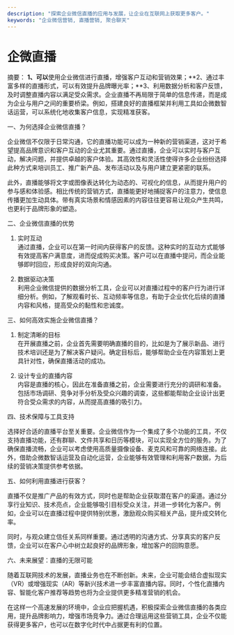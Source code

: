 ```yaml
---
description: "探索企业微信直播的应用与发展，让企业在互联网上获取更多客户。"
keywords: "企业微信营销, 直播营销, 聚合聊天"
---
```

# 企微直播

摘要： 
**1、可以**使用企业微信进行直播，增强客户互动和营销效果；**2、通过丰富多样的直播形式，可以有效提升品牌曝光率；**3、利用数据分析和客户反馈，及时调整直播内容以满足受众需求。企业直播不再局限于简单的信息传递，而是成为企业与用户之间的重要桥梁。例如，搭建良好的直播框架并利用工具如企微数智话运营，可以系统化地收集客户信息，实现精准获客。

一、为何选择企业微信直播？

企业微信不仅限于日常沟通，它的直播功能可以成为一种新的营销渠道，这对于希望提高品牌意识和客户互动的企业尤其重要。通过直播，企业可以实时与客户互动，解决问题，并提供卓越的客户体验。其高效性和灵活性使得许多企业纷纷选择此种方式来培训员工、推广新产品、发布活动以及与用户建立更紧密的联系。

此外，直播能够将文字或图像表达转化为动态的、可视化的信息，从而提升用户的参与感和体验感。相比传统的营销方式，直播能更好地捕捉客户的注意力，使信息传播更加生动具体。带有真实场景和情感因素的内容往往更容易让观众产生共鸣，也更利于品牌形象的塑造。

二、企业微信直播的优势

1. 实时互动  
通过直播，企业可以在第一时间内获得客户的反馈。这种实时的互动方式能够有效提高客户满意度，进而促成购买决策。客户可以在直播中提问，而企业能够即时回应，形成良好的双向沟通。

2. 数据驱动决策  
利用企业微信提供的数据分析工具，企业可以对直播过程中的客户行为进行详细分析。例如，了解观看时长、互动频率等信息，有助于企业优化后续的直播内容和风格，提高受众的黏性和忠诚度。

三、如何高效实施企业微信直播？

1. 制定清晰的目标  
在开展直播之前，企业首先需要明确直播的目的，比如是为了展示新品、进行技术培训还是为了解决客户疑问。确定目标后，能够帮助企业在内容策划上更具针对性，确保直播活动的成功。

2. 设计专业的直播内容  
内容是直播的核心，因此在准备直播之前，企业需要进行充分的调研和准备。包括市场调研、竞争对手分析及受众兴趣的调查，这些都能帮助企业设计出更符合受众需求的内容，从而提高直播的吸引力。

四、技术保障与工具支持

选择好合适的直播平台至关重要。企业微信作为一个集成了多个功能的工具，不仅支持直播功能，还有群聊、文件共享和日历等模块，可以实现全方位的服务。为了确保直播流畅，企业可以考虑使用高质量摄像设备、麦克风和可靠的网络连接。此外，借助企微数智话运营及自动化运营，企业能够有效管理和利用客户数据，为后续的营销决策提供参考依据。

五、如何利用直播进行获客？

直播不仅是推广产品的有效方式，同时也是帮助企业获取潜在客户的渠道。通过分享行业知识、技术亮点，企业能够吸引目标受众关注，并进一步转化为客户。例如，企业可以在直播过程中提供特别优惠，激励观众购买相关产品，提升成交转化率。

同时，与观众建立信任关系同样重要。通过透明的沟通方式、分享真实的客户反馈，企业可以在客户心中树立起良好的品牌形象，增加客户的回购意愿。

六、未来展望：直播的无限可能

随着互联网技术的发展，直播业务也在不断创新。未来，企业可能会结合虚拟现实（VR）或增强现实（AR）等新兴技术进一步丰富直播内容。同时，个性化直播内容、智能化客户推荐等趋势也将为企业提供更多精准营销的机会。

在这样一个高速发展的环境中，企业应把握机遇，积极探索企业微信直播的各类应用，提升品牌影响力，增强市场竞争力。通过合理运用这些营销工具，企业不仅能获得更多客户，也可以在数字化时代中占据更有利的位置。
